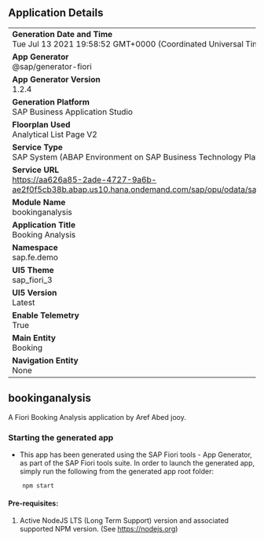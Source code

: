 ## Application Details
|               |
| ------------- |
|**Generation Date and Time**<br>Tue Jul 13 2021 19:58:52 GMT+0000 (Coordinated Universal Time)|
|**App Generator**<br>@sap/generator-fiori|
|**App Generator Version**<br>1.2.4|
|**Generation Platform**<br>SAP Business Application Studio|
|**Floorplan Used**<br>Analytical List Page V2|
|**Service Type**<br>SAP System (ABAP Environment on SAP Business Technology Platform)|
|**Service URL**<br>https://aa626a85-2ade-4727-9a6b-ae2f0f5cb38b.abap.us10.hana.ondemand.com/sap/opu/odata/sap/ZUI_FE_BOOKING_000010_O2/
|**Module Name**<br>bookinganalysis|
|**Application Title**<br>Booking Analysis|
|**Namespace**<br>sap.fe.demo|
|**UI5 Theme**<br>sap_fiori_3|
|**UI5 Version**<br>Latest|
|**Enable Telemetry**<br>True|
|**Main Entity**<br>Booking|
|**Navigation Entity**<br>None|

## bookinganalysis

A Fiori Booking Analysis application by Aref Abed jooy.

### Starting the generated app

-   This app has been generated using the SAP Fiori tools - App Generator, as part of the SAP Fiori tools suite.  In order to launch the generated app, simply run the following from the generated app root folder:

```
    npm start
```

#### Pre-requisites:

1. Active NodeJS LTS (Long Term Support) version and associated supported NPM version.  (See https://nodejs.org)


